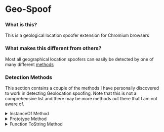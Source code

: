 # Geo-Spoof

### What is this?

This is a geological location spoofer extension for Chromium browsers

### What makes this different from others?

Most all geographical location spoofers can easily be detected by one of many different [methods](#Detection-Methods)

### Detection Methods
This section contains a couple of the methods I have personally discovered to work in detecting Geolocation spoofing. Note that this is not a comprehensive list and there may be more methods out there that I am not aware of.

<details>
<summary>InstanceOf Method</summary>

```js
let layer1 = navigator.geolocation;
if (!layer1 instanceof Geolocation) {
    console.warn("Layer 1 does not match the correct class!");
}
layer1.getCurrentPosition((layer2)=>{
    if (!layer2 instanceof GeolocationPosition) {
        console.warn("Layer 2 does not match the correct class!");
    }
    const layer3 = layer2.coords;
    if (!layer3 instanceof GeolocationCoordinates) {
        console.warn("Layer 3 does not match the correct class!");
    }
})
```

</details>
<details>
<summary>Prototype Method</summary>

```js
if (Object.getPrototypeOf(navigator.geolocation).toString() !== "[object Geolocation]") {
    console.warn("Layer 1 failed prototype check!")
}

let prototypes = [
    Object.getPrototypeOf(navigator.geolocation.toString).toString(),
    Object.getPrototypeOf(navigator.geolocation.getCurrentPosition).toString(),
    Object.getPrototypeOf(
        navigator.geolocation.getCurrentPosition.toString
    ).toString(),
];

for (const i in prototypes) {
    const proto = prototypes[i]
    if (proto !== "function () { [native code] }") {
        console.warn("Function failed prototype check!")
    }
}

navigator.geolocation.getCurrentPosition(function (layer2) {
    if (Object.getPrototypeOf(layer2).toString() !== "[object GeolocationPosition]") {
        console.warn("Layer 2 failed prototype check!")
    }
});
```

</details>
<details>
<summary>Function ToString Method</summary>

```js
if (navigator.geolocation.getCurrentPosition.toString() !== "function getCurrentPosition() { [native code] }") {
    console.warn("ToString check failed on root function!")
}
let last = navigator.geolocation.getCurrentPosition.toString
for (i=0;i<=100;i++) {
    if (last.toString() !== "function toString() { [native code] }") {
        console.warn(`ToString recursive check failed at iteration #${i}!`)
    }
    last = last.toString
}
```

</details>